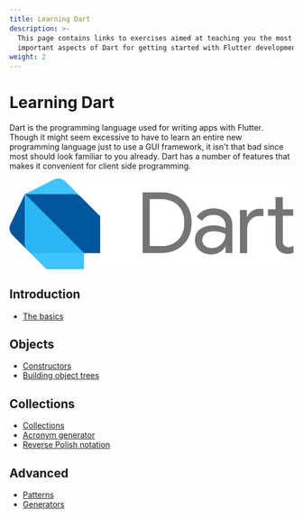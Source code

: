 ```yaml
---
title: Learning Dart
description: >-
  This page contains links to exercises aimed at teaching you the most
  important aspects of Dart for getting started with Flutter development.
weight: 2
---
```


# Learning Dart

Dart is the programming language used for writing apps with Flutter.
Though it might seem excessive to have to learn an entire new programming
language just to use a GUI framework, it isn't that bad since most should look
familiar to you already.
Dart has a number of features that makes it convenient for client side
programming.

![Dart logo](images/lockup_dart_horizontal.svg)

## Introduction

- [The basics](basics)

## Objects

- [Constructors](constructors)
- [Building object trees](object-trees)

## Collections

- [Collections](collections)
- [Acronym generator](acronym)
- [Reverse Polish notation](rpn)

## Advanced

- [Patterns](patterns)
- [Generators](generators)
